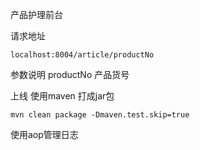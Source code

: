 产品护理前台

   请求地址 
   
    localhost:8004/article/productNo
   
   参数说明 productNo 产品货号
   
   上线 使用maven 打成jar包
   
    mvn clean package -Dmaven.test.skip=true
    
   使用aop管理日志